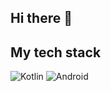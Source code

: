 ## Hi there 👋

<h2>My tech stack</h2>

![Kotlin](https://img.shields.io/badge/-KOTLIN-F05032%3F?logo=kotlin&logoColor=white&color=purple)
![Android](https://img.shields.io/badge/-ANDROID-F05032%3F?logo=ANDROID&logoColor=white)


<!--
**hyuksanglee/hyuksanglee** is a ✨ _special_ ✨ repository because its `README.md` (this file) appears on your GitHub profile.

Here are some ideas to get you started:

- 🔭 I’m currently working on ...
- 🌱 I’m currently learning ...
- 👯 I’m looking to collaborate on ...
- 🤔 I’m looking for help with ...
- 💬 Ask me about ...
- 📫 How to reach me: ...
- 😄 Pronouns: ...
- ⚡ Fun fact: ...
-->
